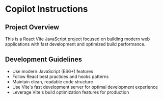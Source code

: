 # Copilot Instructions

<!-- Use this file to provide workspace-specific custom instructions to Copilot. For more details, visit https://code.visualstudio.com/docs/copilot/copilot-customization#_use-a-githubcopilotinstructionsmd-file -->

## Project Overview
This is a React Vite JavaScript project focused on building modern web applications with fast development and optimized build performance.

## Development Guidelines
- Use modern JavaScript (ES6+) features
- Follow React best practices and hooks patterns
- Maintain clean, readable code structure
- Use Vite's fast development server for optimal development experience
- Leverage Vite's build optimization features for production
